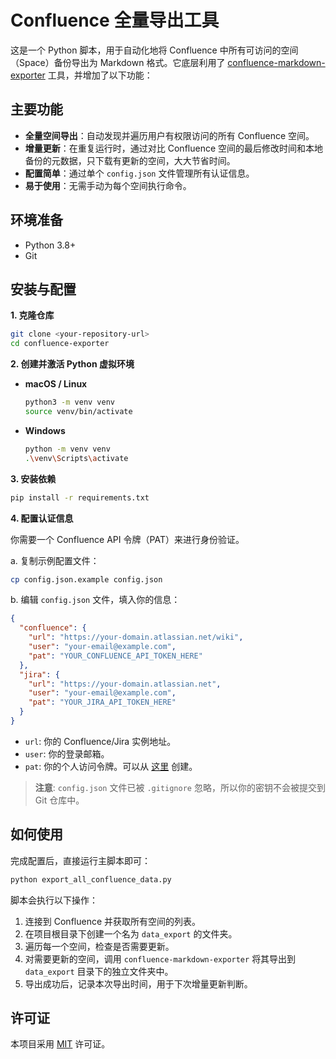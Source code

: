 # Confluence 全量导出工具

这是一个 Python 脚本，用于自动化地将 Confluence 中所有可访问的空间（Space）备份导出为 Markdown 格式。它底层利用了 [confluence-markdown-exporter](https://github.com/confluence-publisher/confluence-markdown-exporter) 工具，并增加了以下功能：

## 主要功能

- **全量空间导出**：自动发现并遍历用户有权限访问的所有 Confluence 空间。
- **增量更新**：在重复运行时，通过对比 Confluence 空间的最后修改时间和本地备份的元数据，只下载有更新的空间，大大节省时间。
- **配置简单**：通过单个 `config.json` 文件管理所有认证信息。
- **易于使用**：无需手动为每个空间执行命令。

## 环境准备

- Python 3.8+
- Git

## 安装与配置

**1. 克隆仓库**

```bash
git clone <your-repository-url>
cd confluence-exporter
```

**2. 创建并激活 Python 虚拟环境**

- **macOS / Linux**
  ```bash
  python3 -m venv venv
  source venv/bin/activate
  ```
- **Windows**
  ```bash
  python -m venv venv
  .\venv\Scripts\activate
  ```

**3. 安装依赖**

```bash
pip install -r requirements.txt
```

**4. 配置认证信息**

你需要一个 Confluence API 令牌（PAT）来进行身份验证。

a. 复制示例配置文件：

```bash
cp config.json.example config.json
```

b. 编辑 `config.json` 文件，填入你的信息：

```json
{
  "confluence": {
    "url": "https://your-domain.atlassian.net/wiki",
    "user": "your-email@example.com",
    "pat": "YOUR_CONFLUENCE_API_TOKEN_HERE"
  },
  "jira": {
    "url": "https://your-domain.atlassian.net",
    "user": "your-email@example.com",
    "pat": "YOUR_JIRA_API_TOKEN_HERE"
  }
}
```

- `url`: 你的 Confluence/Jira 实例地址。
- `user`: 你的登录邮箱。
- `pat`: 你的个人访问令牌。可以从 [这里](https://support.atlassian.com/atlassian-account/docs/manage-api-tokens-for-your-atlassian-account/) 创建。

> **注意**: `config.json` 文件已被 `.gitignore` 忽略，所以你的密钥不会被提交到 Git 仓库中。

## 如何使用

完成配置后，直接运行主脚本即可：

```bash
python export_all_confluence_data.py
```

脚本会执行以下操作：
1. 连接到 Confluence 并获取所有空间的列表。
2. 在项目根目录下创建一个名为 `data_export` 的文件夹。
3. 遍历每一个空间，检查是否需要更新。
4. 对需要更新的空间，调用 `confluence-markdown-exporter` 将其导出到 `data_export` 目录下的独立文件夹中。
5. 导出成功后，记录本次导出时间，用于下次增量更新判断。

## 许可证

本项目采用 [MIT](https://choosealicense.com/licenses/mit/) 许可证。
